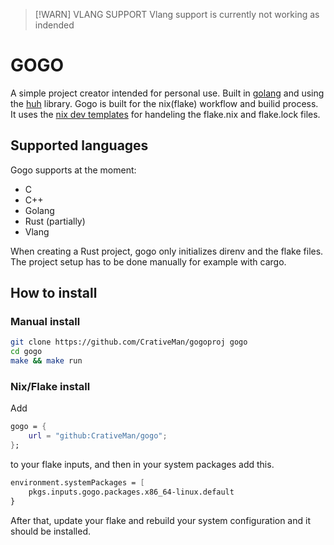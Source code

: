 > [!WARN] VLANG SUPPORT
> Vlang support is currently not working as indended

# GOGO

A simple project creator intended for personal use. Built in [golang](https://go.dev) and using the [huh](https://github.com/charmbracelet/huh) library.
Gogo is built for the nix(flake) workflow and builid process.
It uses the [nix dev templates](https://github.com/the-nix-way/dev-templates) for handeling the flake.nix and flake.lock files.

## Supported languages

Gogo supports at the moment:
- C
- C++
- Golang
- Rust (partially)
- Vlang

When creating a Rust project, gogo only initializes direnv and the flake files. The project setup has to be done manually for example with cargo.

## How to install
### Manual install

```bash
git clone https://github.com/CrativeMan/gogoproj gogo
cd gogo
make && make run
```

### Nix/Flake install
Add 
```nix
gogo = {
	url = "github:CrativeMan/gogo";
};
```
to your flake inputs, and then in your system packages add this.
```nix
environment.systemPackages = [
	pkgs.inputs.gogo.packages.x86_64-linux.default
}
```
After that, update your flake and rebuild your system configuration and it should be installed.
